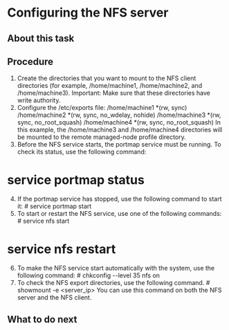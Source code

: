 # Configuring the NFS server

## About this task

## Procedure

1. Create the directories that you want to mount to the NFS
client directories (for example, /home/machine1, /home/machine2,
and /home/machine3). Important: Make sure that these directories have write authority.
2. Configure the /etc/exports file: 
  /home/machine1 *(rw, sync)
/home/machine2 *(rw, sync, no\_wdelay, nohide)
/home/machine3 *(rw, sync, no\_root\_squash)
/home/machine4 *(rw, sync, no\_root\_squash) In this example, the /home/machine3 and /home/machine4
directories will be mounted to the remote managed-node profile directory.
3. Before the NFS service starts, the portmap service must
be running. To check its status, use the following command:  
# service portmap status
4. If the portmap service has stopped, use the following command
to start it: # service portmap start
5. To start or restart the NFS service, use one of the following
commands: # service nfs start 
# service nfs restart
6. To make the NFS service start automatically with the system,
use the following command:  # chkconfig --level 35 nfs on
7. To check the NFS export directories, use the following
command.  # showmount -e <server\_ip>
You can use this command on both the NFS server and the NFS
client.

## What to do next